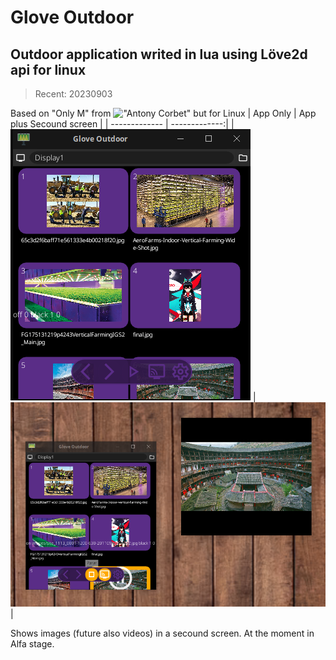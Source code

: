 # Glove Outdoor

## Outdoor application writed in lua using Löve2d api for linux
> Recent: 20230903

Based on "Only M" from !["Antony Corbet"](https://github.com/AntonyCorbett/OnlyM) but for Linux
| App Only | App plus Secound screen |
| ------------- | -------------:|
| ![300x256](https://raw.githubusercontent.com/andryeltj/glove-outdoor/main/App.png) | ![300x256](https://raw.githubusercontent.com/andryeltj/glove-outdoor/main/AppandBlackboard.png)|


Shows images (future also videos) in a secound screen.
At the moment in Alfa stage.
